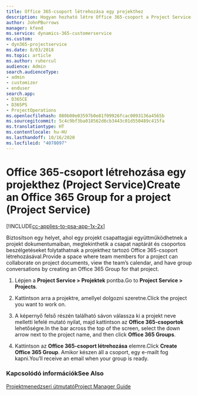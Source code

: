 ```yaml
---
title: Office 365-csoport létrehozása egy projekthez
description: Hogyan hozható létre Office 365-csoport a Project Service-ben?
author: JohnPBurrows
manager: kfend
ms.service: dynamics-365-customerservice
ms.custom:
- dyn365-projectservice
ms.date: 8/03/2018
ms.topic: article
ms.author: ruhercul
audience: Admin
search.audienceType:
- admin
- customizer
- enduser
search.app:
- D365CE
- D365PS
- ProjectOperations
ms.openlocfilehash: 080b00e03597b0e81f09926fcac0093136a4565b
ms.sourcegitcommit: 5c4c9bf3ba018562d6cb3443c01d550489c415fa
ms.translationtype: HT
ms.contentlocale: hu-HU
ms.lasthandoff: 10/16/2020
ms.locfileid: "4078097"
---
```

# <a name="create-an-office-365-group-for-a-project-project-service"></a><span data-ttu-id="8d8a8-103">Office 365-csoport létrehozása egy projekthez (Project Service)</span><span class="sxs-lookup"><span data-stu-id="8d8a8-103">Create an Office 365 Group for a project (Project Service)</span></span>

[!INCLUDE[cc-applies-to-psa-app-1x-2x](../includes/cc-applies-to-psa-app-1x-2x.md)]

<span data-ttu-id="8d8a8-104">Biztosítson egy helyet, ahol egy projekt csapattagjai együttműködhetnek a projekt dokumentumaiban, megtekinthetik a csapat naptárát és csoportos beszélgetéseket folytathatnak a projekthez tartozó Office 365-csoport létrehozásával.</span><span class="sxs-lookup"><span data-stu-id="8d8a8-104">Provide a space where team members for a project can collaborate on project documents, view the team’s calendar, and have group conversations by creating an Office 365 Group for that project.</span></span>  
  
1.  <span data-ttu-id="8d8a8-105">Lépjen a **Project Service > Projektek** pontba.</span><span class="sxs-lookup"><span data-stu-id="8d8a8-105">Go to **Project Service > Projects**.</span></span>  
  
2.  <span data-ttu-id="8d8a8-106">Kattintson arra a projektre, amellyel dolgozni szeretne.</span><span class="sxs-lookup"><span data-stu-id="8d8a8-106">Click the project you want to work on.</span></span>  
  
3.  <span data-ttu-id="8d8a8-107">A képernyő felső részén található sávon válassza ki a projekt neve melletti lefelé mutató nyilat, majd kattintson az **Office 365-csoportok** lehetőségre.</span><span class="sxs-lookup"><span data-stu-id="8d8a8-107">In the bar across the top of the screen, select the down arrow next to the project name, and then click **Office 365 Groups**.</span></span>  
  
4.  <span data-ttu-id="8d8a8-108">Kattintson az **Office 365-csoport létrehozása** elemre.</span><span class="sxs-lookup"><span data-stu-id="8d8a8-108">Click **Create Office 365 Group**.</span></span> <span data-ttu-id="8d8a8-109">Amikor készen áll a csoport, egy e-mailt fog kapni.</span><span class="sxs-lookup"><span data-stu-id="8d8a8-109">You’ll receive an email when your group is ready.</span></span>  
  
### <a name="see-also"></a><span data-ttu-id="8d8a8-110">Kapcsolódó információk</span><span class="sxs-lookup"><span data-stu-id="8d8a8-110">See Also</span></span>  
 [<span data-ttu-id="8d8a8-111">Projektmenedzseri útmutató</span><span class="sxs-lookup"><span data-stu-id="8d8a8-111">Project Manager Guide</span></span>](../psa/project-manager-guide.md)
